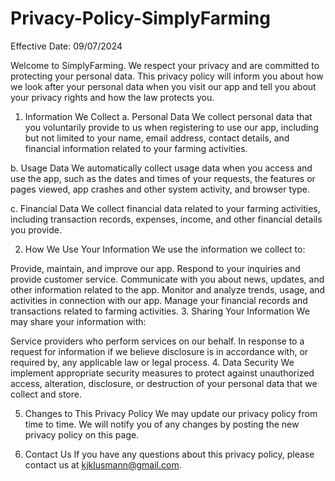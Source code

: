 # Privacy-Policy-SimplyFarming

Effective Date: 09/07/2024

Welcome to SimplyFarming. We respect your privacy and are committed to protecting your personal data. This privacy policy will inform you about how we look after your personal data when you visit our app and tell you about your privacy rights and how the law protects you.

1. Information We Collect
a. Personal Data
We collect personal data that you voluntarily provide to us when registering to use our app, including but not limited to your name, email address, contact details, and financial information related to your farming activities.

b. Usage Data
We automatically collect usage data when you access and use the app, such as the dates and times of your requests, the features or pages viewed, app crashes and other system activity, and browser type.

c. Financial Data
We collect financial data related to your farming activities, including transaction records, expenses, income, and other financial details you provide.

2. How We Use Your Information
We use the information we collect to:

Provide, maintain, and improve our app.
Respond to your inquiries and provide customer service.
Communicate with you about news, updates, and other information related to the app.
Monitor and analyze trends, usage, and activities in connection with our app.
Manage your financial records and transactions related to farming activities.
3. Sharing Your Information
We may share your information with:

Service providers who perform services on our behalf.
In response to a request for information if we believe disclosure is in accordance with, or required by, any applicable law or legal process.
4. Data Security
We implement appropriate security measures to protect against unauthorized access, alteration, disclosure, or destruction of your personal data that we collect and store.

5. Changes to This Privacy Policy
We may update our privacy policy from time to time. We will notify you of any changes by posting the new privacy policy on this page.

6. Contact Us
If you have any questions about this privacy policy, please contact us at kjklusmann@gmail.com.
